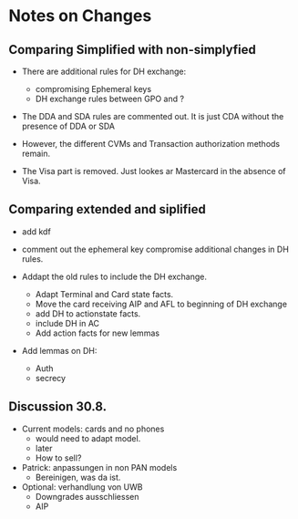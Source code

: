 # Notes on Changes

## Comparing Simplified with non-simplyfied

- There are additional rules for DH exchange:
    - compromising Ephemeral keys
    - DH exchange rules between GPO and ?

- The DDA and SDA rules are commented out. It is just CDA without the presence of DDA or SDA

- However, the different CVMs and Transaction authorization methods remain.

- The Visa part is removed. Just lookes ar Mastercard in the absence of Visa.

 
## Comparing extended and siplified

- add kdf

- comment out the ephemeral key compromise
additional changes in DH rules.

- Addapt the old rules to include the DH exchange.
    - Adapt Terminal and Card state facts.
    - Move the card receiving AIP and AFL to beginning of DH exchange
    - add DH to actionstate facts.
    - include DH in AC
    - Add action facts for new lemmas

- Add lemmas on DH:
    - Auth
    - secrecy


## Discussion 30.8.
- Current models: cards and no phones
    - would need to adapt model.
    - later
    - How to sell?
- Patrick: anpassungen in non PAN models
    - Bereinigen, was da ist.
- Optional: verhandlung von UWB
    - Downgrades ausschliessen
    - AIP